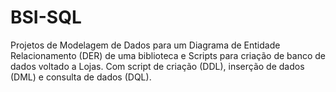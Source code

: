 # BSI-SQL

Projetos de Modelagem de Dados para um Diagrama de Entidade Relacionamento (DER) de uma biblioteca e Scripts para criação de banco de dados voltado a Lojas. Com script de criação (DDL), inserção de dados (DML) e consulta de dados (DQL).
